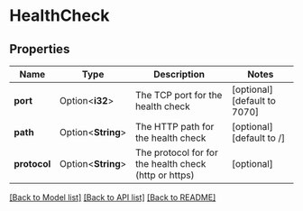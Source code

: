 # HealthCheck

## Properties

Name | Type | Description | Notes
------------ | ------------- | ------------- | -------------
**port** | Option<**i32**> | The TCP port for the health check  | [optional][default to 7070]
**path** | Option<**String**> | The HTTP path for the health check  | [optional][default to /]
**protocol** | Option<**String**> | The protocol for for the health check (http or https)  | [optional]

[[Back to Model list]](../README.md#documentation-for-models) [[Back to API list]](../README.md#documentation-for-api-endpoints) [[Back to README]](../README.md)


